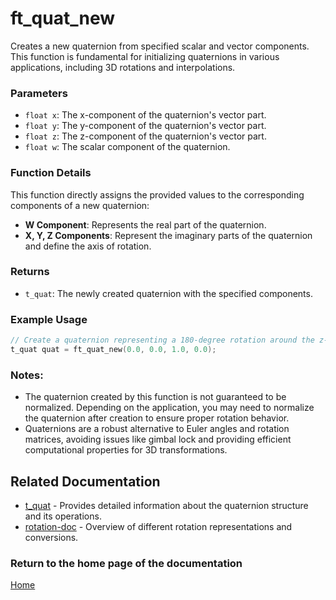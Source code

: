 # ft_quat_new
Creates a new quaternion from specified scalar and vector components. This function is fundamental for initializing quaternions in various applications, including 3D rotations and interpolations.

### Parameters
- `float x`: The x-component of the quaternion's vector part.
- `float y`: The y-component of the quaternion's vector part.
- `float z`: The z-component of the quaternion's vector part.
- `float w`: The scalar component of the quaternion.

### Function Details
This function directly assigns the provided values to the corresponding components of a new quaternion:
- **W Component**: Represents the real part of the quaternion.
- **X, Y, Z Components**: Represent the imaginary parts of the quaternion and define the axis of rotation.

### Returns
- `t_quat`: The newly created quaternion with the specified components.

### Example Usage
```c
// Create a quaternion representing a 180-degree rotation around the z-axis
t_quat quat = ft_quat_new(0.0, 0.0, 1.0, 0.0);
```

### Notes:
- The quaternion created by this function is not guaranteed to be normalized. Depending on the application, you may need to normalize the quaternion after creation to ensure proper rotation behavior.
- Quaternions are a robust alternative to Euler angles and rotation matrices, avoiding issues like gimbal lock and providing efficient computational properties for 3D transformations.

## Related Documentation
- [t_quat](./t_quat.md) - Provides detailed information about the quaternion structure and its operations.
- [rotation-doc](../rotation-doc.md) - Overview of different rotation representations and conversions.

### Return to the home page of the documentation
[Home](../../home.md)
